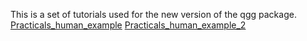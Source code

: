 This is a set of tutorials used for the new version of the qgg package.  
[Practicals_human_example](./Practicals_human_example.pdf)
[Practicals_human_example_2](https://github.com/psoerensen/qgtutorials/raw/main/Practicals_human_example.pdf)

